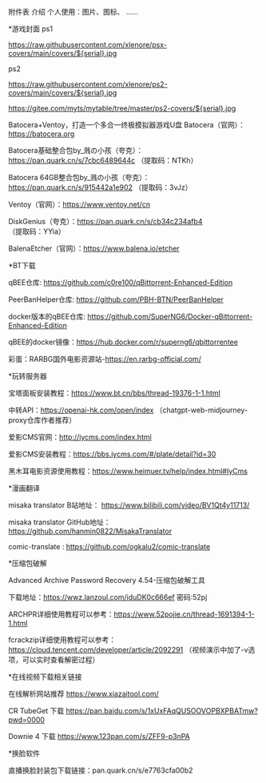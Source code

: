 附件表
介绍
个人使用：图片、图标、 ......

*游戏封面
ps1

https://raw.githubusercontent.com/xlenore/psx-covers/main/covers/${serial}.jpg

ps2

https://raw.githubusercontent.com/xlenore/ps2-covers/main/covers/${serial}.jpg

https://gitee.com/myts/mytable/tree/master/ps2-covers/${serial}.jpg

Batocera+Ventoy，打造一个多合一终极模拟器游戏U盘
Batocera（官网）：https://batocera.org

Batocera基础整合包by_溅の小孩（夸克）：https://pan.quark.cn/s/7cbc6489644c （提取码：NTKh）

Batocera 64GB整合包by_溅の小孩（夸克）：https://pan.quark.cn/s/915442a1e902 （提取码：3vJz）

Ventoy（官网）：https://www.ventoy.net/cn

DiskGenius（夸克）：https://pan.quark.cn/s/cb34c234afb4 （提取码：YYia）

BalenaEtcher（官网）：https://www.balena.io/etcher

*BT下载

qBEE仓库: https://github.com/c0re100/qBittorrent-Enhanced-Edition

PeerBanHelper仓库: https://github.com/PBH-BTN/PeerBanHelper

docker版本的qBEE仓库: https://github.com/SuperNG6/Docker-qBittorrent-Enhanced-Edition

qBEE的docker镜像：https://hub.docker.com/r/superng6/qbittorrentee

彩蛋：RARBG国外电影资源站-https://en.rarbg-official.com/

*玩转服务器

宝塔面板安装教程：https://www.bt.cn/bbs/thread-19376-1-1.html

中转API：https://openai-hk.com/open/index （chatgpt-web-midjourney-proxy仓库作者推荐）

爱影CMS官网：http://iycms.com/index.html

爱影CMS安装教程：https://bbs.iycms.com/#/plate/detail?id=30

黑木耳电影资源使用教程：https://www.heimuer.tv/help/index.html#IyCms

*漫画翻译

misaka translator B站地址： https://www.bilibili.com/video/BV1Qt4y11713/

misaka translator GitHub地址：https://github.com/hanmin0822/MisakaTranslator

comic-translate : https://github.com/ogkalu2/comic-translate

*压缩包破解

Advanced Archive Password Recovery 4.54-压缩包破解工具

下载地址：https://wwz.lanzoul.com/iduDK0c666ef 密码:52pj

ARCHPR详细使用教程可以参考：https://www.52pojie.cn/thread-1691394-1-1.html

fcrackzip详细使用教程可以参考：https://cloud.tencent.com/developer/article/2092291 （视频演示中加了-v选项，可以实时查看解密过程）

*在线视频下载相关链接

在线解析网站推荐 https://www.xiazaitool.com/

CR TubeGet 下载 https://pan.baidu.com/s/1xUxFAqQUSOOVOPBXPBATmw?pwd=0000

Downie 4 下载 https://www.123pan.com/s/ZFF9-p3nPA

*换脸软件

直播换脸封装包下载链接：pan.quark.cn/s/e7763cfa00b2
